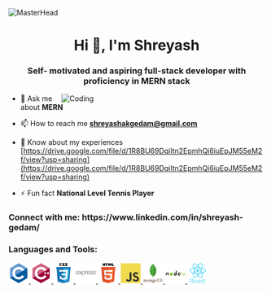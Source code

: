 ![MasterHead](https://www.athityakumar.dev/assets/images/blog/Getting_into_the_Software_Development_life_without_a_CS_degree/coding_banner_7_2.png)
<h1 align="center">Hi 👋, I'm Shreyash</h1>
<h3 align="center">Self- motivated and aspiring full-stack developer with proficiency in MERN stack</h3>
<img align="right" alt="Coding" width="400" src="https://c.tenor.com/Bpv9wTLKMskAAAAC/computer-nerds.gif">

- 💬 Ask me about **MERN**

- 📫 How to reach me **shreyashakgedam@gmail.com**

- 📄 Know about my experiences [https://drive.google.com/file/d/1R8BU69DqiItn2EpmhQi6iuEpJM55eM2f/view?usp=sharing](https://drive.google.com/file/d/1R8BU69DqiItn2EpmhQi6iuEpJM55eM2f/view?usp=sharing)

- ⚡ Fun fact **National Level Tennis Player**

<h3 align="left">Connect with me: https://www.linkedin.com/in/shreyash-gedam/</h3>
<p align="left">
</p>

<h3 align="left">Languages and Tools:</h3>
<p align="left"> <a href="https://www.cprogramming.com/" target="_blank" rel="noreferrer"> <img src="https://raw.githubusercontent.com/devicons/devicon/master/icons/c/c-original.svg" alt="c" width="40" height="40"/> </a> <a href="https://www.w3schools.com/cpp/" target="_blank" rel="noreferrer"> <img src="https://raw.githubusercontent.com/devicons/devicon/master/icons/cplusplus/cplusplus-original.svg" alt="cplusplus" width="40" height="40"/> </a> <a href="https://www.w3schools.com/css/" target="_blank" rel="noreferrer"> <img src="https://raw.githubusercontent.com/devicons/devicon/master/icons/css3/css3-original-wordmark.svg" alt="css3" width="40" height="40"/> </a> <a href="https://expressjs.com" target="_blank" rel="noreferrer"> <img src="https://raw.githubusercontent.com/devicons/devicon/master/icons/express/express-original-wordmark.svg" alt="express" width="40" height="40"/> </a> <a href="https://www.w3.org/html/" target="_blank" rel="noreferrer"> <img src="https://raw.githubusercontent.com/devicons/devicon/master/icons/html5/html5-original-wordmark.svg" alt="html5" width="40" height="40"/> </a> <a href="https://developer.mozilla.org/en-US/docs/Web/JavaScript" target="_blank" rel="noreferrer"> <img src="https://raw.githubusercontent.com/devicons/devicon/master/icons/javascript/javascript-original.svg" alt="javascript" width="40" height="40"/> </a> <a href="https://www.mongodb.com/" target="_blank" rel="noreferrer"> <img src="https://raw.githubusercontent.com/devicons/devicon/master/icons/mongodb/mongodb-original-wordmark.svg" alt="mongodb" width="40" height="40"/> </a> <a href="https://nodejs.org" target="_blank" rel="noreferrer"> <img src="https://raw.githubusercontent.com/devicons/devicon/master/icons/nodejs/nodejs-original-wordmark.svg" alt="nodejs" width="40" height="40"/> </a> <a href="https://reactjs.org/" target="_blank" rel="noreferrer"> <img src="https://raw.githubusercontent.com/devicons/devicon/master/icons/react/react-original-wordmark.svg" alt="react" width="40" height="40"/> </a> </p>
